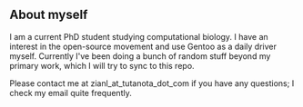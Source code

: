 ## About myself

I am a current PhD student studying computational biology. I have an interest in the open-source movement and use Gentoo as a daily driver myself.
Currently I've been doing a bunch of random stuff beyond my primary work, which I will try to sync to this repo. 

Please contact me at zianl_at_tutanota_dot_com if you have any questions; I check my email quite frequently.
